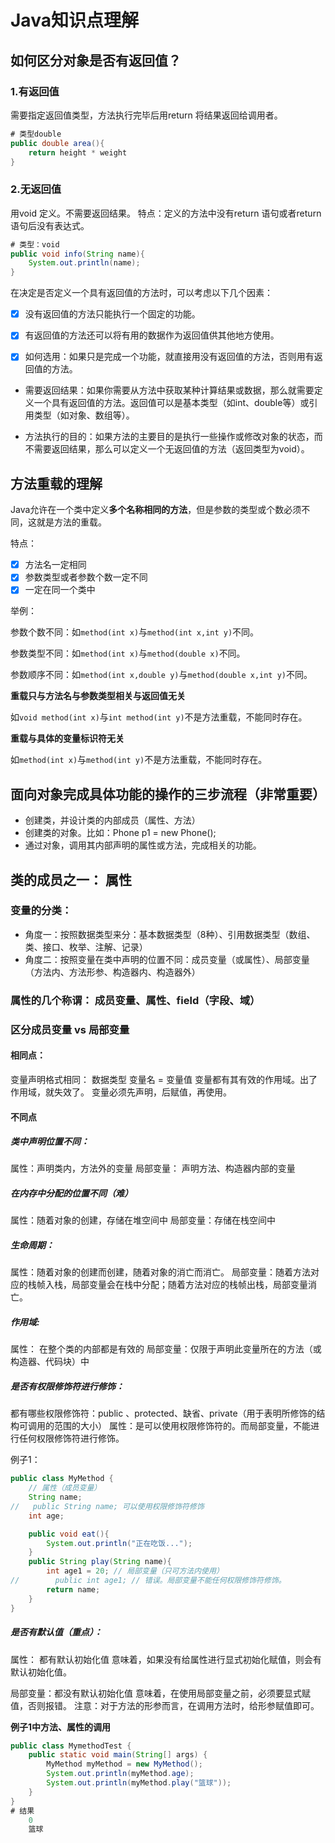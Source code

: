 # Java知识点理解


## 如何区分对象是否有返回值？

### 1.有返回值

需要指定返回值类型，方法执行完毕后用return 将结果返回给调用者。

```java
# 类型double
public double area(){
	return height * weight
}
```

### 2.无返回值

用void 定义。不需要返回结果。
特点：定义的方法中没有return 语句或者return 语句后没有表达式。

```java
# 类型：void
public void info(String name){
	System.out.println(name);
}
```

在决定是否定义一个具有返回值的方法时，可以考虑以下几个因素：

- [x] 没有返回值的方法只能执行一个固定的功能。

- [x] 有返回值的方法还可以将有用的数据作为返回值供其他地方使用。

- [x] 如何选用：如果只是完成一个功能，就直接用没有返回值的方法，否则用有返回值的方法。

- 需要返回结果：如果你需要从方法中获取某种计算结果或数据，那么就需要定义一个具有返回值的方法。返回值可以是基本类型（如int、double等）或引用类型（如对象、数组等）。


- 方法执行的目的：如果方法的主要目的是执行一些操作或修改对象的状态，而不需要返回结果，那么可以定义一个无返回值的方法（返回类型为void）。

## 方法重载的理解

Java允许在一个类中定义**多个名称相同的方法**，但是参数的类型或个数必须不同，这就是方法的重载。

特点：

- [x] 方法名一定相同
- [x] 参数类型或者参数个数一定不同
- [x] 一定在同一个类中

举例：

参数个数不同：如`method(int x)`与`method(int x,int y)`不同。

参数类型不同：如`method(int x)`与`method(double x)`不同。

参数顺序不同：如`method(int x,double y)`与`method(double x,int y)`不同。

**重载只与方法名与参数类型相关与返回值无关**

如`void method(int x)`与`int method(int y)`不是方法重载，不能同时存在。

**重载与具体的变量标识符无关**

如`method(int x)`与`method(int y)`不是方法重载，不能同时存在。

## 面向对象完成具体功能的操作的三步流程（非常重要）

- 创建类，并设计类的内部成员（属性、方法）
- 创建类的对象。比如：Phone p1 = new Phone();
- 通过对象，调用其内部声明的属性或方法，完成相关的功能。

## 类的成员之一： 属性

### 变量的分类：

- 角度一：按照数据类型来分：基本数据类型（8种）、引用数据类型（数组、类、接口、枚举、注解、记录）
- 角度二：按照变量在类中声明的位置不同：成员变量（或属性）、局部变量（方法内、方法形参、构造器内、构造器外）

### 属性的几个称谓： 成员变量、属性、field（字段、域）

### 区分成员变量 vs 局部变量

#### 相同点：

变量声明格式相同： 数据类型 变量名 = 变量值
变量都有其有效的作用域。出了作用域，就失效了。
变量必须先声明，后赋值，再使用。

#### 不同点

##### 类中声明位置不同：

属性：声明类内，方法外的变量
局部变量： 声明方法、构造器内部的变量

##### 在内存中分配的位置不同（难）

属性：随着对象的创建，存储在堆空间中
局部变量：存储在栈空间中

##### 生命周期：

属性：随着对象的创建而创建，随着对象的消亡而消亡。
局部变量：随着方法对应的栈帧入栈，局部变量会在栈中分配；随着方法对应的栈帧出栈，局部变量消亡。

##### 作用域:

属性： 在整个类的内部都是有效的
局部变量：仅限于声明此变量所在的方法（或构造器、代码块）中

##### 是否有权限修饰符进行修饰：

都有哪些权限修饰符：public 、protected、缺省、private（用于表明所修饰的结构可调用的范围的大小）
属性：是可以使用权限修饰符的。而局部变量，不能进行任何权限修饰符进行修饰。

例子1：

```java
public class MyMethod {
    // 属性（成员变量）
    String name;
//   public String name; 可以使用权限修饰符修饰
    int age;

    public void eat(){
        System.out.println("正在吃饭...");
    }
    public String play(String name){
        int age1 = 20; // 局部变量（只可方法内使用）
//        public int age1; // 错误。局部变量不能任何权限修饰符修饰。
        return name;
    }
}
```

##### 是否有默认值（重点）：

属性： 都有默认初始化值
意味着，如果没有给属性进行显式初始化赋值，则会有默认初始化值。

局部变量：都没有默认初始化值
意味着，在使用局部变量之前，必须要显式赋值，否则报错。
注意：对于方法的形参而言，在调用方法时，给形参赋值即可。

**例子1中方法、属性的调用**

```java
public class MymethodTest {
    public static void main(String[] args) {
        MyMethod myMethod = new MyMethod();
        System.out.println(myMethod.age);
        System.out.println(myMethod.play("篮球"));
    }
}
# 结果
    0
    篮球
```






